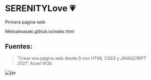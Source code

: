 # SERENITYLove :heartpulse:
Primera pagina web

MelisaIwasaki.github.io/index.html

## Fuentes:
> "Crear una página web desde 0 con HTML CSS3 y JAVASCRIPT 2021" Azael W3b


![jije](https://user-images.githubusercontent.com/92184167/183006896-73064f19-1bd7-4992-a139-e80a3e9238b9.jpg)





